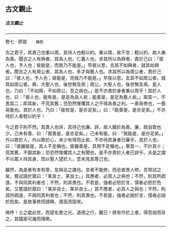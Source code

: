 

## 古文觀止

##### 古文觀止

* * *

卷七 ‧ 原毀　　`韓愈`

古之君子，其責己也重以周，其待人也輕以約。重以周，故不怠；輕以約，故人樂為善。聞古之人有舜者，其為人也，仁義人也。求其所以為舜者，責於己曰：「彼人也，予人也；彼能是，而我乃不能是。」早夜以思，去其不如舜者，就其如舜者。聞古之人有周公者，其為人也，多才與藝人也。求其所以為周公者，責於己曰：「彼人也，予人也；彼能是，而我乃不能是。」早夜以思，去其不如周公者，就其如周公者。舜，大聖人也，後世無及焉；周公，大聖人也，後世無及焉。是人也，乃曰：「不如舜，不如周公，吾之病也。」是不亦責於身者重以周乎！其於人也，曰：「彼人也，能有是，是足為良人矣；能善是，是足為藝人矣。」取其一，不責其二；即其新，不究其舊；恐恐然惟懼其人之不得為善之利。一善易修也，一藝易能也。其於人也，乃曰：「能有是，是亦足矣。」曰：「能善是，是亦足矣。」不亦待於人者輕以約乎！

今之君子則不然。其責人也詳，其待己也廉。詳，故人難於為善。廉，故自取也少。己未有善，曰：「我善是，是亦足矣。」己未有能，曰：「我能是，是亦足矣。」外以欺於人，內以欺於心，未少有得而止矣，不亦待其身者已廉乎。其於人也，曰：「彼雖能是，其人不足稱也。彼雖善是，其用不足稱也。」舉其一，不計其十；究其舊，不圖其新；恐恐然惟懼其人之有聞也，是不亦責於人者已詳乎。夫是之謂不以眾人待其身，而以聖人望於人，吾未見其尊己也。

雖然，為是者有本有原，怠與忌之謂也。怠者不能修，而忌者畏人修。吾常試之矣，嘗試語於眾曰：「某良士，某良士。」其應者，必其人之與也；不然，則其所疏遠，不與同其利者也；不然，則其畏也。不若是，強者必怒於言，懦者必怒於色矣。又嘗語於眾曰：「某非良士，某非良士。」其不應者，必其人之與也；不然，則其所疏遠，不與同其利者也；不然，則其畏也。不若是，強者必說於言，懦者必說於色矣。是故事修而謗興，德高而毀來。

嗚呼！士之處此世，而望名譽之光，道德之行，難已！將有作於上者，得吾說而存之，其國家可幾而理歟。

* * *

